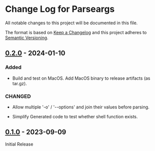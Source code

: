 
# Change Log for Parseargs

All notable changes to this project will be documented in this file.

The format is based on [Keep a Changelog](http://keepachangelog.com/en/1.0.0/)
and this project adheres to [Semantic Versioning](http://semver.org/spec/v2.0.0.html).

## [0.2.0] - 2024-01-10

### Added

* Build and test on MacOS. Add MacOS binary to release artifacts (as tar.gz).

### CHANGED

* Allow multiple '-o' / '--options' and join their values before parsing.

* Simplify Generated code to test whether shell function exists.

## [0.1.0] - 2023-09-09

Initial Release

[0.2.0]: https://github.com/rakus/parseargs/compare/v0.1.0...v0.2.0
[0.1.0]: https://github.com/rakus/parseargs/compare/d64c536...v0.1.0

